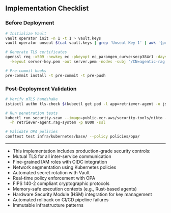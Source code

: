 ## Implementation Checklist

### Before Deployment

```bash
# Initialize Vault
vault operator init -n 1 -t 1 > vault.keys
vault operator unseal $(cat vault.keys | grep 'Unseal Key 1' | awk '{print $4}')

# Generate TLS certificates
openssl req -x509 -newkey ec -pkeyopt ec_paramgen_curve:secp384r1 -days 365 \
  -keyout server-key.pem -out server.pem -nodes -subj "/CN=agentic-rag.internal"

# Pre-commit hooks
pre-commit install -t pre-commit -t pre-push
```

### Post-Deployment Validation

```bash
# Verify mTLS handshake
istioctl authn tls-check $(kubectl get pod -l app=retriever-agent -o jsonpath='{.items[0].metadata.name}') rag-system.svc.cluster.local

# Run penetration tests
kubectl run security-scan --image=public.ecr.aws/security-tools/nikto -it --rm -- \
  -h retriever-agent.rag-system -p 8000 -ssl

# Validate OPA policies
conftest test infra/kubernetes/base/ --policy policies/opa/
```

---

- This implementation includes production-grade security controls:
- Mutual TLS for all inter-service communication
- Fine-grained IAM roles with OIDC integration
- Network segmentation using Kubernetes policies
- Automated secret rotation with Vault
- Real-time policy enforcement with OPA
- FIPS 140-2 compliant cryptographic protocols
- Memory-safe execution contexts (e.g., Rust-based agents)
- Hardware Security Module (HSM) integration for key management
- Automated rollback on CI/CD pipeline failures
- Immutable infrastructure patterns